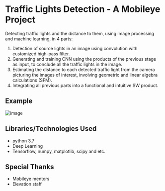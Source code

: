 # Traffic Lights Detection - A Mobileye Project
Detecting traffic lights and the distance to them, using image processing and machine learning, in 4 parts:

1. Detection of source lights in an image using convolution with customized high-pass filter.
2. Generating and training CNN using the products of the previous stage as input, to conclude all the traffic lights in the image.
3. Estimating the distance to each detected traffic light from the camera picturing the images of interest, involving geometric and linear algebra calculations (SFM).
4. Integrating all previous parts into a functional and intuitive SW product.

## Example

![image](https://user-images.githubusercontent.com/67588396/141173307-1083cfc3-602f-4631-9d8c-3b46aeb893a6.png)

## Libraries/Technologies Used
* python 3.7
* Deep Learning
* Tensorflow, numpy, matplotlib, scipy and etc.

## Special Thanks
* Mobileye mentors
* Elevation staff

